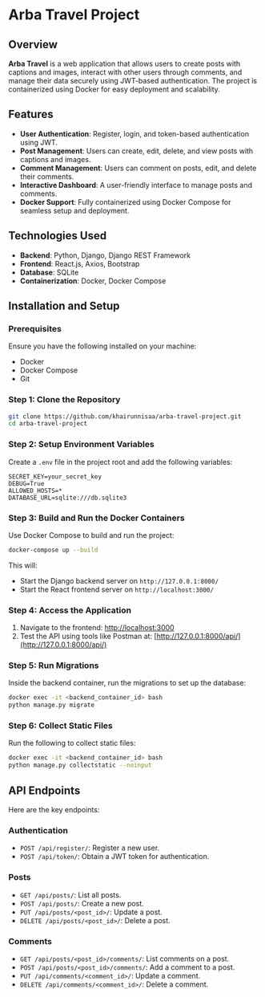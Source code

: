 # Arba Travel Project

## Overview
**Arba Travel** is a web application that allows users to create posts with captions and images, interact with other users through comments, and manage their data securely using JWT-based authentication. The project is containerized using Docker for easy deployment and scalability.

## Features
- **User Authentication**: Register, login, and token-based authentication using JWT.
- **Post Management**: Users can create, edit, delete, and view posts with captions and images.
- **Comment Management**: Users can comment on posts, edit, and delete their comments.
- **Interactive Dashboard**: A user-friendly interface to manage posts and comments.
- **Docker Support**: Fully containerized using Docker Compose for seamless setup and deployment.

## Technologies Used
- **Backend**: Python, Django, Django REST Framework
- **Frontend**: React.js, Axios, Bootstrap
- **Database**: SQLite 
- **Containerization**: Docker, Docker Compose

## Installation and Setup

### Prerequisites
Ensure you have the following installed on your machine:
- Docker
- Docker Compose
- Git

### Step 1: Clone the Repository
```bash
git clone https://github.com/khairunnisaa/arba-travel-project.git
cd arba-travel-project
```

### Step 2: Setup Environment Variables
Create a `.env` file in the project root and add the following variables:
```env
SECRET_KEY=your_secret_key
DEBUG=True
ALLOWED_HOSTS=*
DATABASE_URL=sqlite:///db.sqlite3
```

### Step 3: Build and Run the Docker Containers
Use Docker Compose to build and run the project:
```bash
docker-compose up --build
```

This will:
- Start the Django backend server on `http://127.0.0.1:8000/`
- Start the React frontend server on `http://localhost:3000/`

### Step 4: Access the Application
1. Navigate to the frontend: [http://localhost:3000](http://localhost:3000)
2. Test the API using tools like Postman at: [http://127.0.0.1:8000/api/](http://127.0.0.1:8000/api/)

### Step 5: Run Migrations
Inside the backend container, run the migrations to set up the database:
```bash
docker exec -it <backend_container_id> bash
python manage.py migrate
```

### Step 6: Collect Static Files
Run the following to collect static files:
```bash
docker exec -it <backend_container_id> bash
python manage.py collectstatic --noinput
```

## API Endpoints
Here are the key endpoints:

### Authentication
- `POST /api/register/`: Register a new user.
- `POST /api/token/`: Obtain a JWT token for authentication.

### Posts
- `GET /api/posts/`: List all posts.
- `POST /api/posts/`: Create a new post.
- `PUT /api/posts/<post_id>/`: Update a post.
- `DELETE /api/posts/<post_id>/`: Delete a post.

### Comments
- `GET /api/posts/<post_id>/comments/`: List comments on a post.
- `POST /api/posts/<post_id>/comments/`: Add a comment to a post.
- `PUT /api/comments/<comment_id>/`: Update a comment.
- `DELETE /api/comments/<comment_id>/`: Delete a comment.

